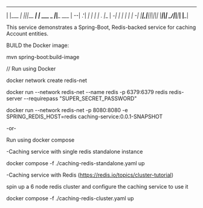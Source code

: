  _____         _   _         _____             _         
|     |___ ___| |_|_|___ ___|   __|___ ___ _ _|_|___ ___ 
|   --| .'|  _|   | |   | . |__   | -_|  _| | | |  _| -_|
|_____|__,|___|_|_|_|_|_|_  |_____|___|_|  \_/|_|___|___|
                        |___|                            

This service demonstrates a Spring-Boot, Redis-backed service for caching
Account entities.

BUILD the Docker image:

mvn spring-boot:build-image

// Run using Docker

docker network create redis-net

docker run --network redis-net --name redis -p 6379:6379 redis redis-server --requirepass "SUPER_SECRET_PASSWORD"

docker run --network redis-net -p 8080:8080  -e SPRING_REDIS_HOST=redis caching-service:0.0.1-SNAPSHOT


-or-

Run using docker compose

-Caching service with single redis standalone instance

docker compose -f ./caching-redis-standalone.yaml up

-Caching service with Redis  (https://redis.io/topics/cluster-tutorial)

spin up a 6 node redis cluster and configure the caching service to use it

docker compose -f ./caching-redis-cluster.yaml up